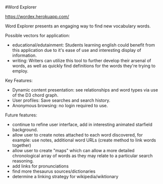 #Word Explorer

https://wordex.herokuapp.com/

Word Explorer presents an engaging way to find new vocabulary words.

Possible vectors for application:
- educational/edutainment:
Students learning english could benefit from this application due to it's ease of use and interesting display of information.
- writing: Writers can utilize this tool to further develop their arsenal of words, as well as quickly find definitions for the words they're trying to employ.

Key Features:

- Dynamic content presentation: see relationships and word types via use of the D3 chord graph.
- User profiles: Save searches and search history.
- Anonymous browsing: no login required to use.

Future features:
- continue to refine user interface, add in interesting animated starfield background.
- allow user to create notes attached to each word discovered, for example:
  use notes, additional word URLs (create method to link words together)
- allow user to create "maps" which can allow a more detailed chronological array of words as they may relate
to a particular search reasoning.
- add links for pronunciations
- find more thesaurus sources/dictionaries
- determine a linking strategy for wikipedia/wiktionary

